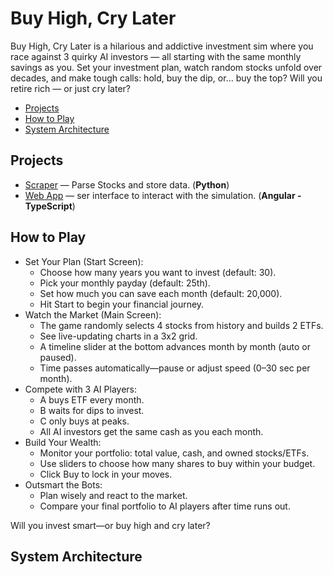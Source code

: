 # Buy High, Cry Later

Buy High, Cry Later is a hilarious and addictive investment sim where you race against 3 quirky AI investors — all starting with the same monthly savings as you.
Set your investment plan, watch random stocks unfold over decades, and make tough calls: hold, buy the dip, or… buy the top? Will you retire rich — or just cry later?

<!-- mdformat-toc start --slug=github --maxlevel=6 --minlevel=2 -->

- [Projects](#projects)
- [How to Play](#how-to-play)
- [System Architecture](#system-architecture)

<!-- mdformat-toc end -->

## Projects<a name="projects"></a>

- [Scraper](scraper) — Parse Stocks and store data. (**Python**)
- [Web App](frontend) — ser interface to interact with the simulation. (**Angular - TypeScript**)

## How to Play<a name="how-to-play"></a>

- Set Your Plan (Start Screen):
  - Choose how many years you want to invest (default: 30).
  - Pick your monthly payday (default: 25th).
  - Set how much you can save each month (default: 20,000).
  - Hit Start to begin your financial journey.
- Watch the Market (Main Screen):
  - The game randomly selects 4 stocks from history and builds 2 ETFs.
  - See live-updating charts in a 3x2 grid.
  - A timeline slider at the bottom advances month by month (auto or paused).
  - Time passes automatically—pause or adjust speed (0–30 sec per month).
- Compete with 3 AI Players:
  - A buys ETF every month.
  - B waits for dips to invest.
  - C only buys at peaks.
  - All AI investors get the same cash as you each month.
- Build Your Wealth:
  - Monitor your portfolio: total value, cash, and owned stocks/ETFs.
  - Use sliders to choose how many shares to buy within your budget.
  - Click Buy to lock in your moves.
- Outsmart the Bots:
  - Plan wisely and react to the market.
  - Compare your final portfolio to AI players after time runs out.

Will you invest smart—or buy high and cry later?

## System Architecture<a name="system-architecture"></a>
